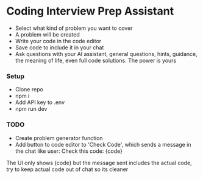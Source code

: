 # Coding Interview Prep Assistant

- Select what kind of problem you want to cover
- A problem will be created
- Write your code in the code editor
- Save code to include it in your chat
- Ask questions with your AI assistant, general questions, hints, guidance, the meaning of life, even full code solutions. The power is yours
  


### Setup

- Clone repo
- npm i
- Add API key to .env
- npm run dev



### TODO

- Create problem generator function
- Add button to code editor to 'Check Code', which sends a message in the chat like
user: Check this code: {code}

The UI only shows {code} but the message sent includes the actual code, try to keep actual code out of chat so its cleaner